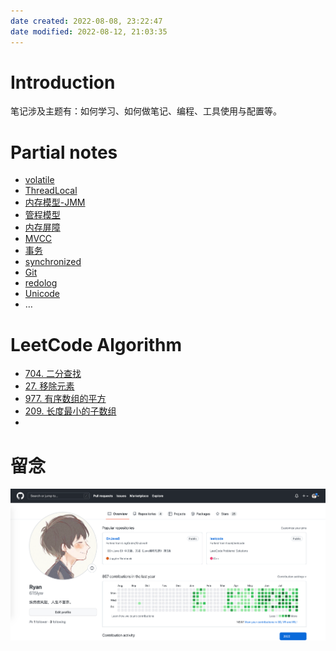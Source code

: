 ```yaml
---
date created: 2022-08-08, 23:22:47
date modified: 2022-08-12, 21:03:35
---
```


# Introduction

笔记涉及主题有：如何学习、如何做笔记、编程、工具使用与配置等。

# Partial notes

- [volatile](notes/programming/volatile.md)
- [ThreadLocal](notes/programming/ThreadLocal.md)
- [内存模型-JMM](notes/programming/内存模型-JMM.md)
- [管程模型](notes/programming/管程模型.md)
- [内存屏障](notes/programming/内存屏障.md)
- [MVCC](notes/programming/MVCC.md)
- [事务](notes/programming/事务.md)
- [synchronized](notes/programming/synchronized.md)
- [Git](notes/programming/Git.md)
- [redolog](notes/programming/redolog.md)
- [Unicode](notes/programming/Unicode.md)
- …

# LeetCode Algorithm

- [704. 二分查找](notes/leetcode/704.%20二分查找.md)
- [27. 移除元素](inbox/27.%20移除元素.md)
- [977. 有序数组的平方](inbox/977.%20有序数组的平方.md)
- [209. 长度最小的子数组](inbox/209.%20长度最小的子数组.md)
- 

# 留念

![img](Z-attachments/Pasted%20image%2020220813235918.png)